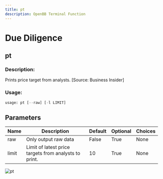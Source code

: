```yaml
---
title: pt
description: OpenBB Terminal Function
---
```


# Due Diligence

## pt

### Description: 

Prints price target from analysts. [Source: Business Insider]

### Usage: 
```python
usage: pt [--raw] [-l LIMIT]
```

## Parameters

| Name | Description | Default | Optional | Choices |
| ---- | ----------- | ------- | -------- | ------- |
| raw | Only output raw data | False | True | None |
| limit | Limit of latest price targets from analysts to print. | 10 | True | None |


![pt](https://user-images.githubusercontent.com/46355364/154235470-58ed232e-116e-442a-bffe-8e855eba3bda.png)

